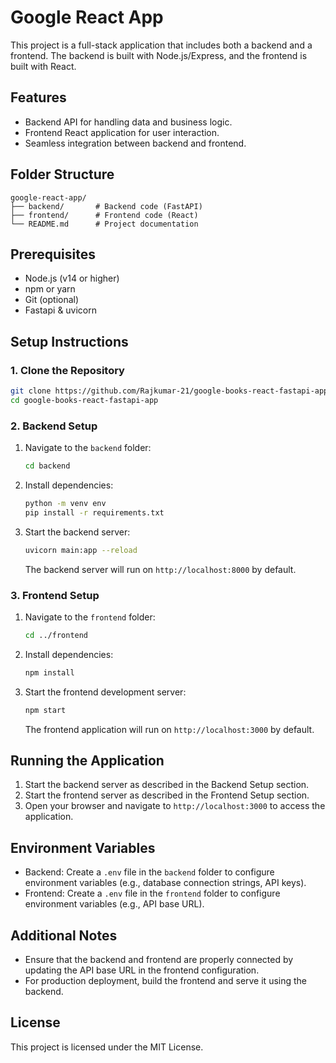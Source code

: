 # Google React App

This project is a full-stack application that includes both a backend and a frontend. The backend is built with Node.js/Express, and the frontend is built with React.

## Features
- Backend API for handling data and business logic.
- Frontend React application for user interaction.
- Seamless integration between backend and frontend.

## Folder Structure
```
google-react-app/
├── backend/       # Backend code (FastAPI)
├── frontend/      # Frontend code (React)
└── README.md      # Project documentation
```

## Prerequisites
- Node.js (v14 or higher)
- npm or yarn
- Git (optional)
- Fastapi & uvicorn

## Setup Instructions

### 1. Clone the Repository
```bash
git clone https://github.com/Rajkumar-21/google-books-react-fastapi-app.git
cd google-books-react-fastapi-app
```

### 2. Backend Setup
1. Navigate to the `backend` folder:
   ```bash
   cd backend
   ```
2. Install dependencies:
   ```bash
   python -m venv env
   pip install -r requirements.txt
   ```
3. Start the backend server:
   ```bash
   uvicorn main:app --reload
   ```
   The backend server will run on `http://localhost:8000` by default.

### 3. Frontend Setup
1. Navigate to the `frontend` folder:
   ```bash
   cd ../frontend
   ```
2. Install dependencies:
   ```bash
   npm install
   ```
3. Start the frontend development server:
   ```bash
   npm start
   ```
   The frontend application will run on `http://localhost:3000` by default.

## Running the Application
1. Start the backend server as described in the Backend Setup section.
2. Start the frontend server as described in the Frontend Setup section.
3. Open your browser and navigate to `http://localhost:3000` to access the application.

## Environment Variables
- Backend: Create a `.env` file in the `backend` folder to configure environment variables (e.g., database connection strings, API keys).
- Frontend: Create a `.env` file in the `frontend` folder to configure environment variables (e.g., API base URL).

## Additional Notes
- Ensure that the backend and frontend are properly connected by updating the API base URL in the frontend configuration.
- For production deployment, build the frontend and serve it using the backend.

## License
This project is licensed under the MIT License.
